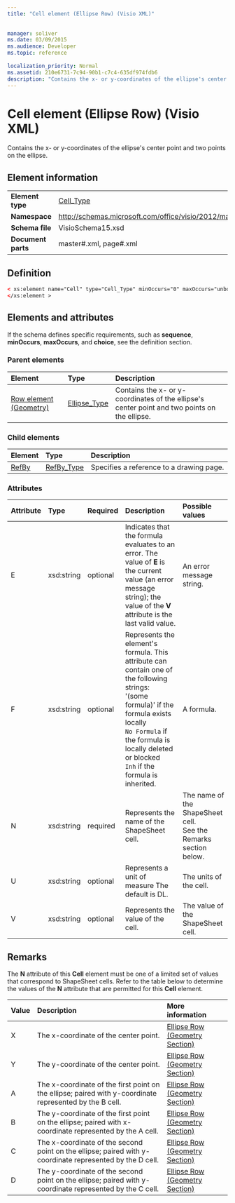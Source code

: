 ```yaml
---
title: "Cell element (Ellipse Row) (Visio XML)"
 
 
manager: soliver
ms.date: 03/09/2015
ms.audience: Developer
ms.topic: reference
 
localization_priority: Normal
ms.assetid: 210e6731-7c94-90b1-c7c4-635df974fdb6
description: "Contains the x- or y-coordinates of the ellipse's center point and two points on the ellipse."
---
```


# Cell element (Ellipse Row) (Visio XML)

Contains the x- or y-coordinates of the ellipse's center point and two points on the ellipse.
  
## Element information

|||
|:-----|:-----|
|**Element type** <br/> |[Cell_Type](cell_type-complextypevisio-xml.md) <br/> |
|**Namespace** <br/> |http://schemas.microsoft.com/office/visio/2012/main  <br/> |
|**Schema file** <br/> |VisioSchema15.xsd  <br/> |
|**Document parts** <br/> |master#.xml, page#.xml  <br/> |
   
## Definition

```XML
< xs:element name="Cell" type="Cell_Type" minOccurs="0" maxOccurs="unbounded" >
</xs:element >
```

## Elements and attributes

If the schema defines specific requirements, such as **sequence**, **minOccurs**, **maxOccurs**, and **choice**, see the definition section. 
  
### Parent elements

|**Element**|**Type**|**Description**|
|:-----|:-----|:-----|
|[Row element (Geometry)](row-element-geometry-sectionvisio-xml.md) <br/> |[Ellipse_Type](ellipse_type-complextypevisio-xml.md) <br/> |Contains the x- or y-coordinates of the ellipse's center point and two points on the ellipse.  <br/> |
   
### Child elements

|**Element**|**Type**|**Description**|
|:-----|:-----|:-----|
|[RefBy](refby-element-cell_type-complextypevisio-xml.md) <br/> |[RefBy_Type](refby_type-complextypevisio-xml.md) <br/> |Specifies a reference to a drawing page.  <br/> |
   
### Attributes

|**Attribute**|**Type**|**Required**|**Description**|**Possible values**|
|:-----|:-----|:-----|:-----|:-----|
|E  <br/> |xsd:string  <br/> |optional  <br/> |Indicates that the formula evaluates to an error. The value of **E** is the current value (an error message string); the value of the **V** attribute is the last valid value.  <br/> |An error message string.  <br/> |
|F  <br/> |xsd:string  <br/> |optional  <br/> | Represents the element's formula. This attribute can contain one of the following strings:  <br/>  '(some formula)' if the formula exists locally  <br/>  `No Formula` if the formula is locally deleted or blocked  <br/>  `Inh` if the formula is inherited.  <br/> |A formula.  <br/> |
|N  <br/> |xsd:string  <br/> |required  <br/> |Represents the name of the ShapeSheet cell.  <br/> |The name of the ShapeSheet cell.  <br/> See the Remarks section below.  <br/> |
|U  <br/> |xsd:string  <br/> |optional  <br/> |Represents a unit of measure The default is DL.  <br/> |The units of the cell.  <br/> |
|V  <br/> |xsd:string  <br/> |optional  <br/> |Represents the value of the cell.  <br/> |The value of the ShapeSheet cell.  <br/> |
   
## Remarks

The **N** attribute of this **Cell** element must be one of a limited set of values that correspond to ShapeSheet cells. Refer to the table below to determine the values of the **N** attribute that are permitted for this **Cell** element. 
  
|**Value**|**Description**|**More information**|
|:-----|:-----|:-----|
|X  <br/> |The x-coordinate of the center point.  <br/> |[Ellipse Row (Geometry Section)](ellipse-row-geometry-section.md) <br/> |
|Y  <br/> |The y-coordinate of the center point.  <br/> |[Ellipse Row (Geometry Section)](ellipse-row-geometry-section.md) <br/> |
|A  <br/> |The x-coordinate of the first point on the ellipse; paired with y-coordinate represented by the B cell.  <br/> |[Ellipse Row (Geometry Section)](ellipse-row-geometry-section.md) <br/> |
|B  <br/> |The y-coordinate of the first point on the ellipse; paired with x-coordinate represented by the A cell.  <br/> |[Ellipse Row (Geometry Section)](ellipse-row-geometry-section.md) <br/> |
|C  <br/> |The x-coordinate of the second point on the ellipse; paired with y-coordinate represented by the D cell.  <br/> |[Ellipse Row (Geometry Section)](ellipse-row-geometry-section.md) <br/> |
|D  <br/> |The y-coordinate of the second point on the ellipse; paired with y-coordinate represented by the C cell.  <br/> |[Ellipse Row (Geometry Section)](ellipse-row-geometry-section.md) <br/> |
   

